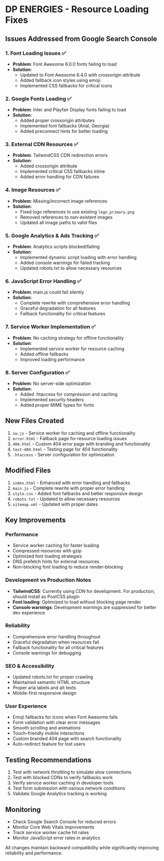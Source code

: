 # DP ENERGIES - Resource Loading Fixes

## Issues Addressed from Google Search Console

### 1. Font Loading Issues ✅
- **Problem**: Font Awesome 6.0.0 fonts failing to load
- **Solution**: 
  - Updated to Font Awesome 6.4.0 with crossorigin attribute
  - Added fallback icon styles using emoji
  - Implemented CSS fallbacks for critical icons

### 2. Google Fonts Loading ✅
- **Problem**: Inter and Playfair Display fonts failing to load
- **Solution**:
  - Added proper crossorigin attributes
  - Implemented font fallbacks (Arial, Georgia)
  - Added preconnect hints for better loading

### 3. External CDN Resources ✅
- **Problem**: TailwindCSS CDN redirection errors
- **Solution**:
  - Added crossorigin attribute
  - Implemented critical CSS fallbacks inline
  - Added error handling for CDN failures

### 4. Image Resources ✅
- **Problem**: Missing/incorrect image references
- **Solution**:
  - Fixed logo references to use existing `logo_primary.png`
  - Removed references to non-existent images
  - Updated all image paths to valid files

### 5. Google Analytics & Ads Tracking ✅
- **Problem**: Analytics scripts blocked/failing
- **Solution**:
  - Implemented dynamic script loading with error handling
  - Added console warnings for failed tracking
  - Updated robots.txt to allow necessary resources

### 6. JavaScript Error Handling ✅
- **Problem**: main.js could fail silently
- **Solution**:
  - Complete rewrite with comprehensive error handling
  - Graceful degradation for all features
  - Fallback functionality for critical features

### 7. Service Worker Implementation ✅
- **Problem**: No caching strategy for offline functionality
- **Solution**:
  - Implemented service worker for resource caching
  - Added offline fallbacks
  - Improved loading performance

### 8. Server Configuration ✅
- **Problem**: No server-side optimization
- **Solution**:
  - Added .htaccess for compression and caching
  - Implemented security headers
  - Added proper MIME types for fonts

## New Files Created
1. `sw.js` - Service worker for caching and offline functionality
2. `error.html` - Fallback page for resource loading issues
3. `404.html` - Custom 404 error page with branding and functionality
4. `test-404.html` - Testing page for 404 functionality
5. `.htaccess` - Server configuration for optimization

## Modified Files
1. `index.html` - Enhanced with error handling and fallbacks
2. `main.js` - Complete rewrite with proper error handling
3. `style.css` - Added font fallbacks and better responsive design
4. `robots.txt` - Updated to allow necessary resources
5. `sitemap.xml` - Updated with proper dates

## Key Improvements

### Performance
- Service worker caching for faster loading
- Compressed resources with gzip
- Optimized font loading strategies
- DNS prefetch hints for external resources
- Non-blocking font loading to reduce render-blocking

### Development vs Production Notes
- **TailwindCSS**: Currently using CDN for development. For production, should install as PostCSS plugin
- **Font loading**: Optimized to load without blocking page render
- **Console warnings**: Development warnings are suppressed for better dev experience

### Reliability  
- Comprehensive error handling throughout
- Graceful degradation when resources fail
- Fallback functionality for all critical features
- Console warnings for debugging

### SEO & Accessibility
- Updated robots.txt for proper crawling
- Maintained semantic HTML structure  
- Proper aria labels and alt texts
- Mobile-first responsive design

### User Experience
- Emoji fallbacks for icons when Font Awesome fails
- Form validation with clear error messages
- Smooth scrolling and animations
- Touch-friendly mobile interactions
- Custom branded 404 page with search functionality
- Auto-redirect feature for lost users

## Testing Recommendations
1. Test with network throttling to simulate slow connections
2. Test with blocked CDNs to verify fallbacks work
3. Verify service worker caching in developer tools
4. Test form submission with various network conditions
5. Validate Google Analytics tracking is working

## Monitoring
- Check Google Search Console for reduced errors
- Monitor Core Web Vitals improvements
- Track service worker cache hit rates
- Monitor JavaScript error rates in analytics

All changes maintain backward compatibility while significantly improving reliability and performance.
